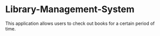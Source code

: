 # Library-Management-System

This application allows users to check out books for a certain period of time.

